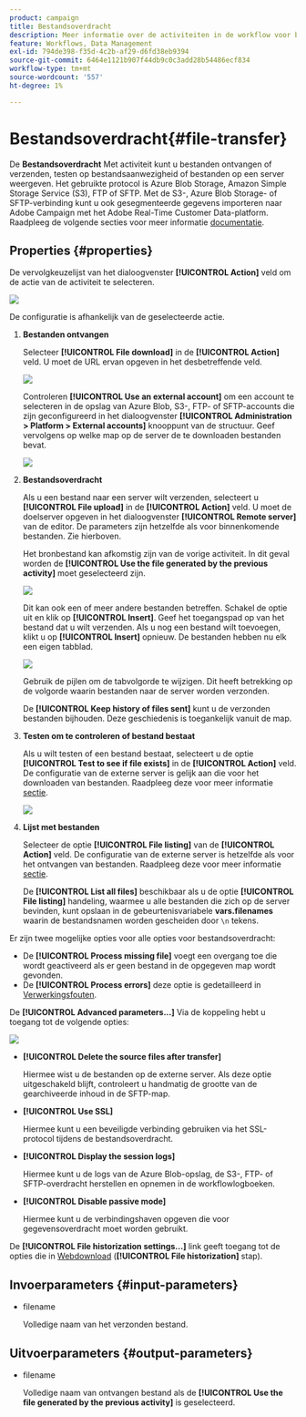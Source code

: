 ```yaml
---
product: campaign
title: Bestandsoverdracht
description: Meer informatie over de activiteiten in de workflow voor bestandsoverdracht
feature: Workflows, Data Management
exl-id: 794de398-f35d-4c2b-af29-d6fd38eb9394
source-git-commit: 6464e1121b907f44db9c0c3add28b54486ecf834
workflow-type: tm+mt
source-wordcount: '557'
ht-degree: 1%

---
```


# Bestandsoverdracht{#file-transfer}

De **Bestandsoverdracht** Met activiteit kunt u bestanden ontvangen of verzenden, testen op bestandsaanwezigheid of bestanden op een server weergeven. Het gebruikte protocol is Azure Blob Storage, Amazon Simple Storage Service (S3), FTP of SFTP.
Met de S3-, Azure Blob Storage- of SFTP-verbinding kunt u ook gesegmenteerde gegevens importeren naar Adobe Campaign met het Adobe Real-Time Customer Data-platform. Raadpleeg de volgende secties voor meer informatie [documentatie](https://experienceleague.adobe.com/docs/experience-platform/destinations/catalog/email-marketing/adobe-campaign.html).

## Properties {#properties}

De vervolgkeuzelijst van het dialoogvenster **[!UICONTROL Action]** veld om de actie van de activiteit te selecteren.

![](assets/file_transfert_action.png)

De configuratie is afhankelijk van de geselecteerde actie.

1. **Bestanden ontvangen**

   Selecteer **[!UICONTROL File download]** in de **[!UICONTROL Action]** veld. U moet de URL ervan opgeven in het desbetreffende veld.

   ![](assets/file_transfert_edit.png)

   Controleren **[!UICONTROL Use an external account]** om een account te selecteren in de opslag van Azure Blob, S3-, FTP- of SFTP-accounts die zijn geconfigureerd in het dialoogvenster **[!UICONTROL Administration > Platform > External accounts]** knooppunt van de structuur. Geef vervolgens op welke map op de server de te downloaden bestanden bevat.

   ![](assets/file_transfert_edit_external.png)

1. **Bestandsoverdracht**

   Als u een bestand naar een server wilt verzenden, selecteert u **[!UICONTROL File upload]** in de **[!UICONTROL Action]** veld. U moet de doelserver opgeven in het dialoogvenster **[!UICONTROL Remote server]** van de editor. De parameters zijn hetzelfde als voor binnenkomende bestanden. Zie hierboven.

   Het bronbestand kan afkomstig zijn van de vorige activiteit. In dit geval worden de **[!UICONTROL Use the file generated by the previous activity]** moet geselecteerd zijn.

   ![](assets/file_transfert_edit_send.png)

   Dit kan ook een of meer andere bestanden betreffen. Schakel de optie uit en klik op **[!UICONTROL Insert]**. Geef het toegangspad op van het bestand dat u wilt verzenden. Als u nog een bestand wilt toevoegen, klikt u op **[!UICONTROL Insert]** opnieuw. De bestanden hebben nu elk een eigen tabblad.

   ![](assets/file_transfert_source.png)

   Gebruik de pijlen om de tabvolgorde te wijzigen. Dit heeft betrekking op de volgorde waarin bestanden naar de server worden verzonden.

   De **[!UICONTROL Keep history of files sent]** kunt u de verzonden bestanden bijhouden. Deze geschiedenis is toegankelijk vanuit de map.

1. **Testen om te controleren of bestand bestaat**

   Als u wilt testen of een bestand bestaat, selecteert u de optie **[!UICONTROL Test to see if file exists]** in de **[!UICONTROL Action]** veld. De configuratie van de externe server is gelijk aan die voor het downloaden van bestanden. Raadpleeg deze voor meer informatie [sectie](#properties).

   ![](assets/file_transfert_edit_test.png)

1. **Lijst met bestanden**

   Selecteer de optie **[!UICONTROL File listing]** van de **[!UICONTROL Action]** veld. De configuratie van de externe server is hetzelfde als voor het ontvangen van bestanden. Raadpleeg deze voor meer informatie [sectie](#properties).

   De **[!UICONTROL List all files]** beschikbaar als u de optie **[!UICONTROL File listing]** handeling, waarmee u alle bestanden die zich op de server bevinden, kunt opslaan in de gebeurtenisvariabele **vars.filenames** waarin de bestandsnamen worden gescheiden door `\n` tekens.

Er zijn twee mogelijke opties voor alle opties voor bestandsoverdracht:

* De **[!UICONTROL Process missing file]** voegt een overgang toe die wordt geactiveerd als er geen bestand in de opgegeven map wordt gevonden.
* De **[!UICONTROL Process errors]** deze optie is gedetailleerd in [Verwerkingsfouten](monitor-workflow-execution.md#processing-errors).

De **[!UICONTROL Advanced parameters...]** Via de koppeling hebt u toegang tot de volgende opties:

![](assets/file_transfert_advanced.png)

* **[!UICONTROL Delete the source files after transfer]**

   Hiermee wist u de bestanden op de externe server. Als deze optie uitgeschakeld blijft, controleert u handmatig de grootte van de gearchiveerde inhoud in de SFTP-map.

* **[!UICONTROL Use SSL]**

   Hiermee kunt u een beveiligde verbinding gebruiken via het SSL-protocol tijdens de bestandsoverdracht.

* **[!UICONTROL Display the session logs]**

   Hiermee kunt u de logs van de Azure Blob-opslag, de S3-, FTP- of SFTP-overdracht herstellen en opnemen in de workflowlogboeken.

* **[!UICONTROL Disable passive mode]**

   Hiermee kunt u de verbindingshaven opgeven die voor gegevensoverdracht moet worden gebruikt.

De **[!UICONTROL File historization settings...]** link geeft toegang tot de opties die in [Webdownload](web-download.md) (**[!UICONTROL File historization]** stap).

## Invoerparameters {#input-parameters}

* filename

   Volledige naam van het verzonden bestand.

## Uitvoerparameters {#output-parameters}

* filename

   Volledige naam van ontvangen bestand als de **[!UICONTROL Use the file generated by the previous activity]** is geselecteerd.
